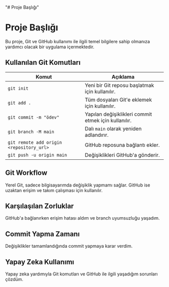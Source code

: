 "# Proje Başlığı" 
# Proje Başlığı
Bu proje, Git ve GitHub kullanımı ile ilgili temel bilgilere sahip olmanıza yardımcı olacak bir uygulama içermektedir.

## Kullanılan Git Komutları

| **Komut**                                       | **Açıklama**                                                                                     |
|-------------------------------------------------|--------------------------------------------------------------------------------------------------|
| `git init`                                      | Yeni bir Git reposu başlatmak için kullanılır.                                                     |
| `git add .`                                     | Tüm dosyaları Git'e eklemek için kullanılır.                                                      |
| `git commit -m "ödev"`                          | Yapılan değişiklikleri commit etmek için kullanılır.                                               |
| `git branch -M main`                            | Dalı `main` olarak yeniden adlandırır.                                                           |
| `git remote add origin <repository_url>`        | GitHub reposuna bağlantı ekler.                                                                  |
| `git push -u origin main`                       | Değişiklikleri GitHub'a gönderir.                                                                 |


## Git Workflow

Yerel Git, sadece bilgisayarımda değişiklik yapmamı sağlar. GitHub ise uzaktan erişim ve takım çalışması için kullanılır.

## Karşılaşılan Zorluklar

GitHub'a bağlanırken erişim hatası aldım ve branch uyumsuzluğu yaşadım.

## Commit Yapma Zamanı

Değişiklikler tamamlandığında commit yapmaya karar verdim.

## Yapay Zeka Kullanımı

Yapay zeka yardımıyla Git komutları ve GitHub ile ilgili yaşadığım sorunları çözdüm.


